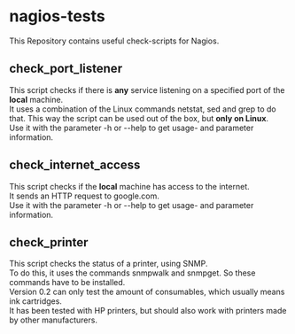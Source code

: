 # nagios-tests #
This Repository contains useful check-scripts for Nagios.

## check_port_listener ##
This script checks if there is **any** service listening on a specified port of the **local** machine.<br/>
It uses a combination of the Linux commands netstat, sed and grep to do that.
This way the script can be used out of the box, but **only on Linux**.<br/>
Use it with the parameter -h or --help to get usage- and parameter information.

## check_internet_access ##
This script checks if the **local** machine has access to the internet.<br/>
It sends an HTTP request to google.com.<br/>
Use it with the parameter -h or --help to get usage- and parameter information.

## check_printer ##
This script checks the status of a printer, using SNMP.<br/>
To do this, it uses the commands snmpwalk and snmpget. So these commands have to be installed.<br/>
Version 0.2 can only test the amount of consumables, which usually means ink cartridges.<br/>
It has been tested with HP printers, but should also work with printers made by other manufacturers.
